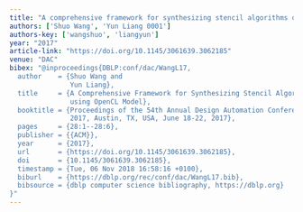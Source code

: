```yaml
---
title: "A comprehensive framework for synthesizing stencil algorithms on FPGAs using OpenCL model"
authors: ['Shuo Wang', 'Yun Liang 0001']
authors-key: ['wangshuo', 'liangyun']
year: "2017"
article-link: "https://doi.org/10.1145/3061639.3062185"
venue: "DAC"
bibex: "@inproceedings{DBLP:conf/dac/WangL17,
  author    = {Shuo Wang and
               Yun Liang},
  title     = {A Comprehensive Framework for Synthesizing Stencil Algorithms on FPGAs
               using OpenCL Model},
  booktitle = {Proceedings of the 54th Annual Design Automation Conference, {DAC}
               2017, Austin, TX, USA, June 18-22, 2017},
  pages     = {28:1--28:6},
  publisher = {{ACM}},
  year      = {2017},
  url       = {https://doi.org/10.1145/3061639.3062185},
  doi       = {10.1145/3061639.3062185},
  timestamp = {Tue, 06 Nov 2018 16:58:16 +0100},
  biburl    = {https://dblp.org/rec/conf/dac/WangL17.bib},
  bibsource = {dblp computer science bibliography, https://dblp.org}
}"
---
```

